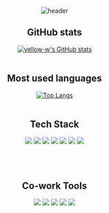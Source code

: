 
<div align="center">

<!--
**yellow-w/yellow-w** is a ✨ _special_ ✨ repository because its `README.md` (this file) appears on your GitHub profile.

Here are some ideas to get you started:

- 🔭 I’m currently working on ...
- 🌱 I’m currently learning ...
- 👯 I’m looking to collaborate on ...
- 🤔 I’m looking for help with ...
- 💬 Ask me about ...
- 📫 How to reach me: ...
- 😄 Pronouns: ...
- ⚡ Fun fact: ...
-->


![header](https://capsule-render.vercel.app/api?type=Waving&color=auto&height=300&section=header&text=Good%20day!&fontSize=90)

## GitHub stats
[![yellow-w's GitHub stats](https://github-readme-stats.vercel.app/api?username=yellow-w&count_private=true&hide=stars&show_icons=true&theme=nightowl)](https://github.com/anuraghazra/github-readme-stats)
<br><br>
  
## Most used languages
[![Top Langs](https://github-readme-stats.vercel.app/api/top-langs/?username=yellow-w&layout=compact)](https://github.com/anuraghazra/github-readme-stats)
<br><br>


 
## Tech Stack
  <img src="https://img.shields.io/badge/TypeScript-3178C6?style=flat-square&logo=TypeScript&logoColor=white"/>
<img src ="https://img.shields.io/badge/-NestJS-red?style=flat-square&logo=NestJS&logoColor=white"
  <img src="https://img.shields.io/badge/Express-000000?style=flat-square&logo=Express&logoColor=white"/>
  <img src="https://img.shields.io/badge/nodeJS-339933?style=flat-square&logo=Node.js&logoColor=white"/>
<img src="https://img.shields.io/badge/MySQL-4479A1?style=flat-square&logo=MySQL&logoColor=white"/>
  <img src ="https://img.shields.io/badge/-PostgreSQL-lightgrey?style=flat-square&logo=PostgreSQL&logoColor=white""/>
<img src="https://img.shields.io/badge/sequelize-52B0E7?style=flat-square&logo=sequelize&logoColor=white"/>
<img src="https://img.shields.io/badge/-TypeORM-orange?style=flat-square&logo=TypeOrm&logoColor=white"
<img src="https://img.shields.io/badge/Solidity-363636?style=flat-square&logo=Solidity&logoColor=white"/>
<br><br>
<br><br>

## Co-work Tools
<img src="https://img.shields.io/badge/GitHub-181717?style=flat-square&logo=GitHub&logoColor=white"/>
<img src="https://img.shields.io/badge/Git-F05032?style=flat-square&logo=Git&logoColor=white"/>
<img src="https://img.shields.io/badge/Notion-000000?style=flat-square&logo=Notion&logoColor=white"/>
<img src="https://img.shields.io/badge/Swagger-85EA2D?style=flat-square&logo=Swagger&logoColor=white"/>
<img src="https://img.shields.io/badge/-Confluence-blue?style=flat-square&logo=Confluence&logoColor=white"
<br><br>


</div>

